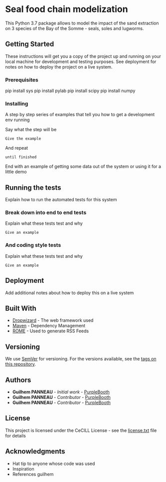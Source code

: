 # Seal food chain modelization

This Python 3.7 package allows to model the impact of the sand extraction on 3 species of the Bay of the Somme - seals, soles and lugworms.

## Getting Started

These instructions will get you a copy of the project up and running on your local machine for development and testing purposes. See deployment for notes on how to deploy the project on a live system.

### Prerequisites

pip install sys
pip install pylab
pip install scipy
pip install numpy


### Installing

A step by step series of examples that tell you how to get a development env running

Say what the step will be

```
Give the example
```

And repeat

```
until finished
```

End with an example of getting some data out of the system or using it for a little demo

## Running the tests

Explain how to run the automated tests for this system

### Break down into end to end tests

Explain what these tests test and why

```
Give an example
```

### And coding style tests

Explain what these tests test and why

```
Give an example
```

## Deployment

Add additional notes about how to deploy this on a live system

## Built With

* [Dropwizard](http://www.dropwizard.io/1.0.2/docs/) - The web framework used
* [Maven](https://maven.apache.org/) - Dependency Management
* [ROME](https://rometools.github.io/rome/) - Used to generate RSS Feeds

## Versioning

We use [SemVer](http://semver.org/) for versioning. For the versions available, see the [tags on this repository](https://github.com/your/project/tags). 

## Authors

* **Guilhem PANNEAU** - *Initial work* - [PurpleBooth](https://github.com/gpanneau)
* **Guilhem PANNEAU** - *Contributor* - [PurpleBooth](https://github.com/Dikec)
* **Guilhem PANNEAU** - *Contributor* - [PurpleBooth](https://github.com/jonathanlsn)

## License

This project is licensed under the CeCILL License - see the [license.txt](license.txt) file for details

## Acknowledgments

* Hat tip to anyone whose code was used
* Inspiration
* References guilhem
